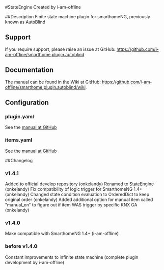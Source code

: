 #StateEngine
Created by i-am-offline

##Description
Finite state machine plugin for smarthomeNG, previously known as AutoBlind

## Support
If you require support, please raise an issue at GitHub: <https://github.com/i-am-offline/smarthome.plugin.autoblind>

## Documentation
The manual can be found in the Wiki at GitHub: <https://github.com/i-am-offline/smarthome.plugin.autoblind/wiki>.

## Configuration

### plugin.yaml
See the [manual at GitHub](https://github.com/i-am-offline/smarthome.plugin.autoblind/wiki)

### items.yaml
See the [manual at GitHub](https://github.com/i-am-offline/smarthome.plugin.autoblind/wiki)

##Changelog
### v1.4.1
Added to official develop repository (onkelandy)
Renamed to StateEngine (onkelandy)
Fix compatibility of logic trigger for SmarthomeNG 1.4+ (onkelandy)
Changed state condition evaluation to OrderedDict to keep original order (onkelandy)
Added additional option for manual item called "manual_on" to figure out if item WAS trigger by specific KNX GA (onkelandy)

### v1.4.0
Make compatible with SmarthomeNG 1.4+ (i-am-offline)

### before v1.4.0
Constant improvements to infinite state machine (complete plugin development by i-am-offline)
